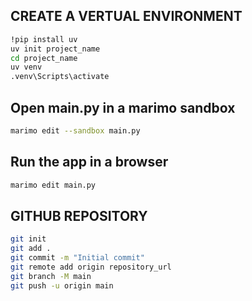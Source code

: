 ## CREATE A VERTUAL ENVIRONMENT
```bash 
!pip install uv
uv init project_name
cd project_name
uv venv
.venv\Scripts\activate
```
## Open main.py in a marimo sandbox
```bash
marimo edit --sandbox main.py
```
## Run the app in a browser
```bash
marimo edit main.py
```

## GITHUB REPOSITORY
```bash
git init
git add .
git commit -m "Initial commit"
git remote add origin repository_url
git branch -M main
git push -u origin main
```
